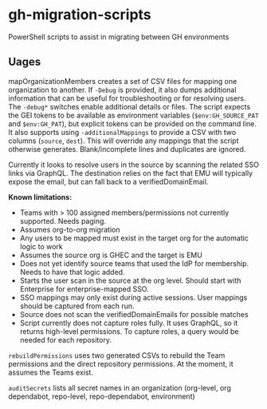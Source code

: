 # gh-migration-scripts
PowerShell scripts to assist in migrating between GH environments

## Uages
mapOrganizationMembers creates a set of CSV files for mapping one organization to another. If `-Debug` is provided, it also dumps additional information that can be useful for troubleshooting or for resolving users. The `-debug*` switches enable additional details or files. The script expects the GEI tokens to be available as environment variables (`$env:GH_SOURCE_PAT` and `$env:GH_PAT`), but explicit tokens can be provided on the command line. It also supports using `-additionalMappings` to provide a CSV with two columns (`source`, `dest`). This will override any mappings that the script otherwise generates. Blank/incomplete lines and duplicates are ignored. 

Currently it looks to resolve users in the source by scanning the related SSO links via GraphQL. The destination relies on the fact that EMU will typically expose the email, but can fall back to a verifiedDomainEmail.

**Known limitations:**
- Teams with > 100 assigned members/permissions not currently supported. Needs paging.
- Assumes org-to-org migration
- Any users to be mapped must exist in the target org for the automatic logic to work
- Assumes the source org is GHEC and the target is EMU
- Does not yet identify source teams that used the IdP for membership. Needs to have that logic added.
- Starts the user scan in the source at the org level. Should start with Enterprise for enterprise-mapped SSO.
- SSO mappings may only exist during active sessions. User mappings should be captured from each run.
- Source does not scan the verifiedDomainEmails for possible matches
- Script currently does not capture roles fully. It uses GraphQL, so it returns high-level permissions. To capture roles, a query would be needed for each repository.


`rebuildPermissions` uses two generated CSVs to rebuild the Team permissions and the direct repository permissions. At the moment, it assumes the Teams exist.

`auditSecrets` lists all secret names in an organization (org-level, org dependabot, repo-level, repo-dependabot, environment)
